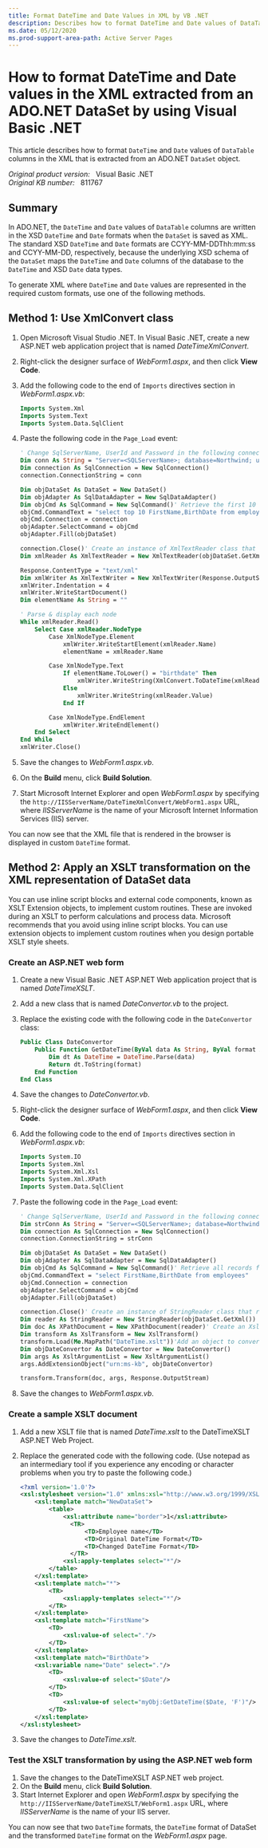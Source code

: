 ```yaml
---
title: Format DateTime and Date Values in XML by VB .NET
description: Describes how to format DateTime and Date values of DataTable columns in the XML extracted from an ADO.NET DataSet by using Visual Basic .NET.
ms.date: 05/12/2020
ms.prod-support-area-path: Active Server Pages
---
```

# How to format DateTime and Date values in the XML extracted from an ADO.NET DataSet by using Visual Basic .NET

This article describes how to format `DateTime` and `Date` values of `DataTable` columns in the XML that is extracted from an ADO.NET `DataSet` object.

_Original product version:_ &nbsp; Visual Basic .NET  
_Original KB number:_ &nbsp; 811767

## Summary

In ADO.NET, the `DateTime` and `Date` values of `DataTable` columns are written in the XSD `DateTime` and `Date` formats when the `DataSet` is saved as XML. The standard XSD `DateTime` and `Date` formats are CCYY-MM-DDThh:mm:ss and CCYY-MM-DD, respectively, because the underlying XSD schema of the `DataSet` maps the `DateTime` and `Date` columns of the database to the `DateTime` and XSD `Date` data types.

To generate XML where `DateTime` and `Date` values are represented in the required custom formats, use one of the following methods.

## Method 1: Use XmlConvert class

1. Open Microsoft Visual Studio .NET. In Visual Basic .NET, create a new ASP.NET web application project that is named *DateTimeXmlConvert*.
2. Right-click the designer surface of *WebForm1.aspx*, and then click **View Code**.
3. Add the following code to the end of `Imports` directives section in *WebForm1.aspx.vb*:

    ```vb
    Imports System.Xml
    Imports System.Text
    Imports System.Data.SqlClient
    ```

4. Paste the following code in the `Page_Load` event:

    ```vb
    ' Change SqlServerName, UserId and Password in the following connection string.
    Dim conn As String = "Server=<SQLServerName>; database=Northwind; user id=<UserID>; password=<Password>;"
    Dim connection As SqlConnection = New SqlConnection()
    connection.ConnectionString = conn

    Dim objDataSet As DataSet = New DataSet()
    Dim objAdapter As SqlDataAdapter = New SqlDataAdapter()
    Dim objCmd As SqlCommand = New SqlCommand()' Retrieve the first 10 records from the employees table.
    objCmd.CommandText = "select top 10 FirstName,BirthDate from employees"
    objCmd.Connection = connection
    objAdapter.SelectCommand = objCmd
    objAdapter.Fill(objDataSet)

    connection.Close()' Create an instance of XmlTextReader class that reads the XML data.
    Dim xmlReader As XmlTextReader = New XmlTextReader(objDataSet.GetXml(),XmlNodeType.Element,Nothing)

    Response.ContentType = "text/xml"
    Dim xmlWriter As XmlTextWriter = New XmlTextWriter(Response.OutputStream,Encoding.UTF8)
    xmlWriter.Indentation = 4
    xmlWriter.WriteStartDocument()
    Dim elementName As String = ""

    ' Parse & display each node
    While xmlReader.Read()
        Select Case xmlReader.NodeType
            Case XmlNodeType.Element
                xmlWriter.WriteStartElement(xmlReader.Name)
                elementName = xmlReader.Name

            Case XmlNodeType.Text
                If elementName.ToLower() = "birthdate" Then
                    xmlWriter.WriteString(XmlConvert.ToDateTime(xmlReader.Value).ToString())
                Else
                    xmlWriter.WriteString(xmlReader.Value)
                End If

            Case XmlNodeType.EndElement
                xmlWriter.WriteEndElement()
        End Select
    End While
    xmlWriter.Close()
    ```

5. Save the changes to *WebForm1.aspx.vb*.
6. On the **Build** menu, click **Build Solution**.
7. Start Microsoft Internet Explorer and open *WebForm1.aspx* by specifying the `http://IISServerName/DateTimeXmlConvert/WebForm1.aspx` URL, where *IISServerName* is the name of your Microsoft Internet Information Services (IIS) server.

You can now see that the XML file that is rendered in the browser is displayed in custom `DateTime` format.

## Method 2: Apply an XSLT transformation on the XML representation of DataSet data

You can use inline script blocks and external code components, known as XSLT Extension objects, to implement custom routines. These are invoked during an XSLT to perform calculations and process data. Microsoft recommends that you avoid using inline script blocks. You can use extension objects to implement custom routines when you design portable XSLT style sheets.

### Create an ASP.NET web form

1. Create a new Visual Basic .NET ASP.NET Web application project that is named *DateTimeXSLT*.
2. Add a new class that is named *DateConvertor.vb* to the project.
3. Replace the existing code with the following code in the `DateConvertor` class:

    ```vb
    Public Class DateConvertor
        Public Function GetDateTime(ByVal data As String, ByVal format As String) As String
            Dim dt As DateTime = DateTime.Parse(data)
            Return dt.ToString(format)
        End Function
    End Class
    ```

4. Save the changes to *DateConvertor.vb*.
5. Right-click the designer surface of *WebForm1.aspx*, and then click **View Code**.
6. Add the following code to the end of `Imports` directives section in *WebForm1.aspx.vb*:

    ```vb
    Imports System.IO
    Imports System.Xml
    Imports System.Xml.Xsl
    Imports System.Xml.XPath
    Imports System.Data.SqlClient
    ```

7. Paste the following code in the `Page_Load` event:

    ```vb
    ' Change SqlServerName, UserId and Password in the following connection string.
    Dim strConn As String = "Server=<SQLServerName>; database=Northwind; user id=<UserID>; password=<Password>;"
    Dim connection As SqlConnection = New SqlConnection()
    connection.ConnectionString = strConn

    Dim objDataSet As DataSet = New DataSet()
    Dim objAdapter As SqlDataAdapter = New SqlDataAdapter()
    Dim objCmd As SqlCommand = New SqlCommand()' Retrieve all records from employees table.
    objCmd.CommandText = "select FirstName,BirthDate from employees"
    objCmd.Connection = connection
    objAdapter.SelectCommand = objCmd
    objAdapter.Fill(objDataSet)

    connection.Close()' Create an instance of StringReader class that reads the XML data.
    Dim reader As StringReader = New StringReader(objDataSet.GetXml())
    Dim doc As XPathDocument = New XPathDocument(reader)' Create an XslTransform object and load xslt file.
    Dim transform As XslTransform = New XslTransform()
    transform.Load(Me.MapPath("DateTime.xslt"))'Add an object to convert DateTime format.
    Dim objDateConvertor As DateConvertor = New DateConvertor()
    Dim args As XsltArgumentList = New XsltArgumentList()
    args.AddExtensionObject("urn:ms-kb", objDateConvertor)

    transform.Transform(doc, args, Response.OutputStream)
    ```

8. Save the changes to *WebForm1.aspx.vb*.

### Create a sample XSLT document

1. Add a new XSLT file that is named *DateTime.xslt* to the DateTimeXSLT ASP.NET Web Project.
2. Replace the generated code with the following code. (Use notepad as an intermediary tool if you experience any encoding or character problems when you try to paste the following code.)

    ```xml
    <?xml version='1.0'?>
    <xsl:stylesheet version="1.0" xmlns:xsl="http://www.w3.org/1999/XSL/Transform" xmlns:myObj="urn:ms-kb">
        <xsl:template match="NewDataSet">
            <table>
                <xsl:attribute name="border">1</xsl:attribute>
                  <TR>
                      <TD>Employee name</TD>
                      <TD>Original DateTime Format</TD>
                      <TD>Changed DateTime Format</TD>
                  </TR>
                <xsl:apply-templates select="*"/>
            </table>
        </xsl:template>
        <xsl:template match="*">
            <TR>
                <xsl:apply-templates select="*"/>
            </TR>
        </xsl:template>
        <xsl:template match="FirstName">
            <TD>
                <xsl:value-of select="."/>
            </TD>
        </xsl:template>
        <xsl:template match="BirthDate">
        <xsl:variable name="Date" select="."/>
            <TD>
                <xsl:value-of select="$Date"/>
            </TD>
            <TD>
                <xsl:value-of select="myObj:GetDateTime($Date, 'F')"/>
            </TD>
        </xsl:template>
    </xsl:stylesheet>
    ```

3. Save the changes to *DateTime.xslt*.

### Test the XSLT transformation by using the ASP.NET web form

1. Save the changes to the DateTimeXSLT ASP.NET web project.
2. On the **Build** menu, click **Build Solution**.
3. Start Internet Explorer and open *WebForm1.aspx* by specifying the `http://IISServerName/DateTimeXSLT/WebForm1.aspx` URL, where *IISServerName* is the name of your IIS server.

You can now see that two `DateTime` formats, the `DateTime` format of DataSet and the transformed `DateTime` format on the *WebForm1.aspx* page.
